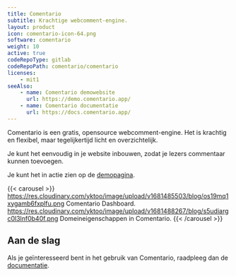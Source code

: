 ```yaml
---
title: Comentario
subtitle: Krachtige webcomment-engine.
layout: product
icon: comentario-icon-64.png
software: comentario
weight: 10
active: true
codeRepoType: gitlab
codeRepoPath: comentario/comentario
licenses:
    - mit1
seeAlso:
    - name: Comentario demowebsite
      url: https://demo.comentario.app/
    - name: Comentario documentatie
      url: https://docs.comentario.app/
---
```


Comentario is een gratis, opensource webcomment-engine. Het is krachtig en flexibel, maar tegelijkertijd licht en overzichtelijk.

Je kunt het eenvoudig in je website inbouwen, zodat je lezers commentaar kunnen toevoegen.

Je kunt het in actie zien op de [demopagina](https://demo.comentario.app/).

{{< carousel >}}
https://res.cloudinary.com/yktoo/image/upload/v1681485503/blog/os19mq1xygamb6fxplfu.png Comentario Dashboard.
https://res.cloudinary.com/yktoo/image/upload/v1681488267/blog/s5udiargc0l3lnf0b40f.png Domeineigenschappen in Comentario.
{{< /carousel >}}

## Aan de slag

Als je geïnteresseerd bent in het gebruik van Comentario, raadpleeg dan de [documentatie](https://docs.comentario.app/en/getting-started/).
